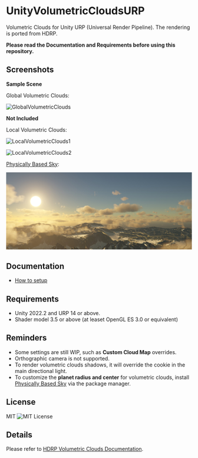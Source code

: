 UnityVolumetricCloudsURP
=============
 
 Volumetric Clouds for Unity URP (Universal Render Pipeline). The rendering is ported from HDRP.
 
 **Please read the Documentation and Requirements before using this repository.**
 
Screenshots
------------
**Sample Scene**
 
Global Volumetric Clouds:
 
 ![GlobalVolumetricClouds](./Documentation/Images/Showcases/GlobalClouds.jpg)
 
**Not Included**
 
Local Volumetric Clouds:
 
 ![LocalVolumetricClouds1](./Documentation/Images/Showcases/LocalClouds1.jpg)
 
 ![LocalVolumetricClouds2](./Documentation/Images/Showcases/LocalClouds2.jpg)
 
[Physically Based Sky](https://github.com/jiaozi158/UnityPhysicallyBasedSkyURP):
 
 ![PhysicallyBasedSkyURP](./Documentation/Images/Showcases/PhysicallyBasedSky.jpg)
 
Documentation
------------
- [How to setup](./Documentation/Setup.md)
 
Requirements
------------
- Unity 2022.2 and URP 14 or above.
- Shader model 3.5 or above (at leaset OpenGL ES 3.0 or equivalent)
 
Reminders
------------
- Some settings are still WIP, such as **Custom Cloud Map** overrides.
- Orthographic camera is not supported.
- To render volumetric clouds shadows, it will override the cookie in the main directional light.
- To customize the **planet radius and center** for volumetric clouds, install [Physically Based Sky](https://github.com/jiaozi158/UnityPhysicallyBasedSkyURP) via the package manager.
 
License
------------
MIT
![MIT License](http://img.shields.io/badge/license-MIT-blue.svg?style=flat)
 
Details
------------
Please refer to [HDRP Volumetric Clouds Documentation](https://docs.unity3d.com/Packages/com.unity.render-pipelines.high-definition@14.0/manual/Override-Volumetric-Clouds.html#properties).
 